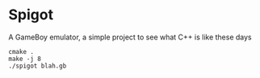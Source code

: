 Spigot
======
A GameBoy emulator, a simple project to see what C++ is like these days

```
cmake .
make -j 8
./spigot blah.gb
```
